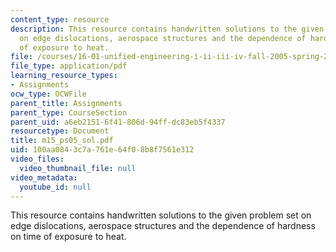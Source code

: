 ```yaml
---
content_type: resource
description: This resource contains handwritten solutions to the given problem set
  on edge dislocations, aerospace structures and the dependence of hardness on time
  of exposure to heat.
file: /courses/16-01-unified-engineering-i-ii-iii-iv-fall-2005-spring-2006/100aa0843c7a761e64f08b8f7561e312_m15_ps05_sol.pdf
file_type: application/pdf
learning_resource_types:
- Assignments
ocw_type: OCWFile
parent_title: Assignments
parent_type: CourseSection
parent_uid: a6eb2151-6f41-806d-94ff-dc83eb5f4337
resourcetype: Document
title: m15_ps05_sol.pdf
uid: 100aa084-3c7a-761e-64f0-8b8f7561e312
video_files:
  video_thumbnail_file: null
video_metadata:
  youtube_id: null
---
```

This resource contains handwritten solutions to the given problem set on edge dislocations, aerospace structures and the dependence of hardness on time of exposure to heat.
